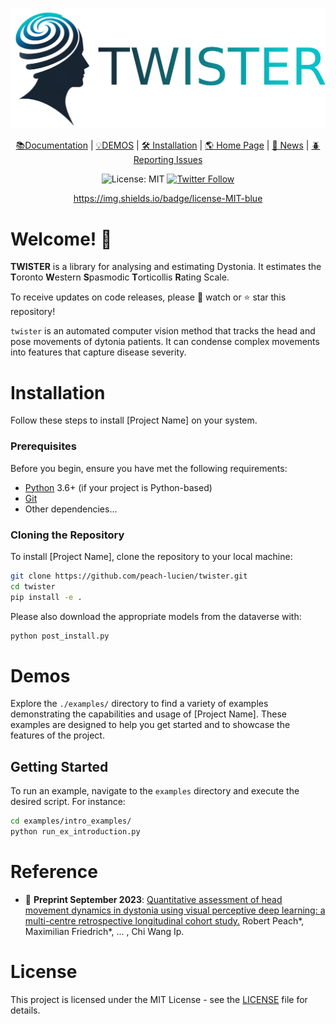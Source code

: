 <div align="center">


<p align="center">
  <img src="./artwork/twister_header.png" alt="plot">
</p>



[📚Documentation]() |
[💡DEMOS]() |
[🛠️ Installation]() |
[🌎 Home Page]() |
[🚨 News]() |
[🪲 Reporting Issues](https://github.com/peach-lucien/twister)



![License: MIT](https://img.shields.io/badge/license-MIT-blue)
[![Twitter Follow](https://shields.io/twitter/follow/RobertPeach15.svg)](https://twitter.com/RobertPeach15)

https://img.shields.io/badge/license-MIT-blue

</div>

# Welcome! 👋


**TWISTER** is a library for analysing and estimating Dystonia. It estimates the **T**oronto **W**estern **S**pasmodic **T**orticollis **R**ating Scale.  

To receive updates on code releases, please 👀 watch or ⭐️ star this repository!

``twister`` is an automated computer vision method that tracks the head and pose movements of dytonia patients.
It can condense complex movements into features that capture disease severity.

# Installation


Follow these steps to install [Project Name] on your system.

### Prerequisites

Before you begin, ensure you have met the following requirements:
- [Python](https://www.python.org/downloads/) 3.6+ (if your project is Python-based)
- [Git](https://git-scm.com/downloads)
- Other dependencies...

### Cloning the Repository

To install [Project Name], clone the repository to your local machine:

```bash
git clone https://github.com/peach-lucien/twister.git
cd twister
pip install -e .
```

Please also download the appropriate models from the dataverse with:

```bash
python post_install.py
```

# Demos

Explore the `./examples/` directory to find a variety of examples demonstrating the capabilities and usage of [Project Name]. These examples are designed to help you get started and to showcase the features of the project.

## Getting Started

To run an example, navigate to the `examples` directory and execute the desired script. For instance:

```bash
cd examples/intro_examples/
python run_ex_introduction.py
```

# Reference

- 📄 **Preprint September 2023**:
  [Quantitative assessment of head movement dynamics in dystonia using visual perceptive deep learning: a multi-centre retrospective longitudinal cohort study.](https://www.medrxiv.org/content/10.1101/2023.09.11.23295260v1)
  Robert Peach*, Maximilian Friedrich*, ... , Chi Wang Ip.

# License

This project is licensed under the MIT License - see the [LICENSE](LICENSE) file for details.

